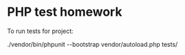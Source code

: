 # PHP test homework
To run tests for project:
 
./vendor/bin/phpunit --bootstrap vendor/autoload.php tests/

